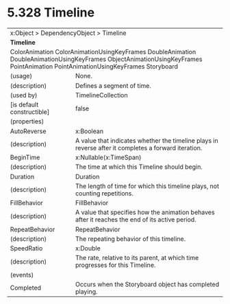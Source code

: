 <html dir="LTR" xmlns:mshelp="http://msdn.microsoft.com/mshelp" xmlns:ddue="http://ddue.schemas.microsoft.com/authoring/2003/5" xmlns:xlink="http://www.w3.org/1999/xlink" xmlns:tool="http://www.microsoft.com/tooltip">

<body>
 <input type="hidden" id="userDataCache" class="userDataStyle">
 <input type="hidden" id="hiddenScrollOffset">
 <img id="dropDownImage" style="display:none; height:0; width:0;" src="../local/drpdown.gif">
 <img id="dropDownHoverImage" style="display:none; height:0; width:0;" src="../local/drpdown_orange.gif">
 <img id="collapseImage" style="display:none; height:0; width:0;" src="../local/collapse.gif">
 <img id="expandImage" style="display:none; height:0; width:0;" src="../local/exp.gif">
 <img id="collapseAllImage" style="display:none; height:0; width:0;" src="../local/collall.gif">
 <img id="expandAllImage" style="display:none; height:0; width:0;" src="../local/expall.gif">
 <img id="copyImage" style="display:none; height:0; width:0;" src="../local/copycode.gif">
 <img id="copyHoverImage" style="display:none; height:0; width:0;" src="../local/copycodeHighlight.gif">
 <div id="header"><h1 class="heading">5.328 Timeline</h1></div>

 <div id="mainSection">
 <div id="mainBody">
 <div id="allHistory" class="saveHistory" onsave="saveAll()" onload="loadAll()"></div>
 <p xmlns:wsd="http://wsdev.schemas.microsoft.com/authoring/2008/2" xmlns:msxsl="urn:schemas-microsoft-com:xslt" xmlns:script="urn:script" xmlns:build="urn:build">
 </p>
 <div id="sectionSection0" class="section" name="collapseableSection">
 <content xmlns="http://ddue.schemas.microsoft.com/authoring/2003/5" xmlns:wsd="http://wsdev.schemas.microsoft.com/authoring/2008/2" xmlns:msxsl="urn:schemas-microsoft-com:xslt" xmlns:script="urn:script" xmlns:build="urn:build">
 </content>
 </div>
 <div id="sectionSection1" class="section" name="collapseableSection">
 <content xmlns="http://ddue.schemas.microsoft.com/authoring/2003/5" xmlns:wsd="http://wsdev.schemas.microsoft.com/authoring/2008/2" xmlns:msxsl="urn:schemas-microsoft-com:xslt" xmlns:script="urn:script" xmlns:build="urn:build">
 <table class="ProtocolAuthoredTable" xmlns="">
 <tr><td colspan="2">
<mshelp:link keywords="55aacd72-e114-4aa1-b774-3f7ded5e1f7d" tabindex="0">x:Object</mshelp:link> &gt; <mshelp:link keywords="c4d521a5-4c74-448c-997c-0e9e9c99e9b7" tabindex="0">DependencyObject</mshelp:link> &gt; <mshelp:link keywords="f1ecf4e2-96e2-477f-935b-fc78e22b2454" tabindex="0">Timeline</mshelp:link> </td>
 </tr>
 <tr><td colspan="2">
 <b>Timeline</b> </td>
 </tr>
 <tr><td colspan="2">
<mshelp:link keywords="7b92eadb-b257-49df-a3e4-95f03beeb208" tabindex="0">ColorAnimation</mshelp:link> <mshelp:link keywords="b5216a31-6dcf-495b-81c3-d0d69de5d59d" tabindex="0">ColorAnimationUsingKeyFrames</mshelp:link> <mshelp:link keywords="51f3f3ce-a2dc-4fea-9288-67c1b3066d55" tabindex="0">DoubleAnimation</mshelp:link> <mshelp:link keywords="6cacdcb5-9c3e-40d9-af7b-5768d5341ebd" tabindex="0">DoubleAnimationUsingKeyFrames</mshelp:link> <mshelp:link keywords="426207f4-9ca5-42a3-a327-9cfc925778f3" tabindex="0">ObjectAnimationUsingKeyFrames</mshelp:link> <mshelp:link keywords="e143cf65-6c61-4f8d-9159-d29c8de24563" tabindex="0">PointAnimation</mshelp:link> <mshelp:link keywords="50265dbc-d3b0-405c-aa67-a1e2eb07ab83" tabindex="0">PointAnimationUsingKeyFrames</mshelp:link> <mshelp:link keywords="4c544160-1068-49e9-baef-d706387f23a0" tabindex="0">Storyboard</mshelp:link> </td>
 </tr>
 <tr><td><div class="indent0">(usage)</div></td>
 <td>None.</td>
 </tr>
 <tr><td><div class="indent0">(description)</div></td>
 <td>Defines a segment of time.</td>
 </tr>
 <tr><td><div class="indent0">(used by)</div></td>
 <td><mshelp:link keywords="ecd0b2dd-5827-4cc9-a3db-f039e2b63fab" tabindex="0">TimelineCollection</mshelp:link></td>
 </tr>
 <tr><td><div class="indent0">[is default constructible]</div></td>
 <td>false</td>
 </tr>
 <tr><td><div class="indent0">(properties)</div></td>
 <td></td>
 </tr>
 <tr><td><div class="indent2">AutoReverse</div></td>
 <td><mshelp:link keywords="c052ee98-5d1a-451f-98f3-838ac0dca971" tabindex="0">x:Boolean</mshelp:link></td>
 </tr>
 <tr><td><div class="indent4">(description)</div></td>
 <td>A value that indicates whether the timeline plays in reverse after it completes a forward iteration.</td>
 </tr>
 <tr><td><div class="indent2">BeginTime</div></td>
 <td><mshelp:link keywords="4b0dbd32-fa5e-4895-a7f8-4dc20639f4ba" tabindex="0">x:Nullable</mshelp:link>(<mshelp:link keywords="112cb1ad-77b7-4224-8cf1-d49f5e8ba0e4" tabindex="0">x:TimeSpan</mshelp:link>)</td>
 </tr>
 <tr><td><div class="indent4">(description)</div></td>
 <td>The time at which this Timeline should begin.</td>
 </tr>
 <tr><td><div class="indent2">Duration</div></td>
 <td><mshelp:link keywords="623a15ed-5bda-4bca-9b54-aa1ada9e8db8" tabindex="0">Duration</mshelp:link></td>
 </tr>
 <tr><td><div class="indent4">(description)</div></td>
 <td>The length of time for which this timeline plays, not counting repetitions.</td>
 </tr>
 <tr><td><div class="indent2">FillBehavior</div></td>
 <td><mshelp:link keywords="ed2c517b-0b44-4a14-a268-ec9ad1d25257" tabindex="0">FillBehavior</mshelp:link></td>
 </tr>
 <tr><td><div class="indent4">(description)</div></td>
 <td>A value that specifies how the animation behaves after it reaches the end of its active period.</td>
 </tr>
 <tr><td><div class="indent2">RepeatBehavior</div></td>
 <td><mshelp:link keywords="ea89b9b8-ca0c-4475-b89a-aaf61e29da70" tabindex="0">RepeatBehavior</mshelp:link></td>
 </tr>
 <tr><td><div class="indent4">(description)</div></td>
 <td>The repeating behavior of this timeline.</td>
 </tr>
 <tr><td><div class="indent2">SpeedRatio</div></td>
 <td><mshelp:link keywords="b4cd2d49-bb12-4f4b-ba12-424f101aa37d" tabindex="0">x:Double</mshelp:link></td>
 </tr>
 <tr><td><div class="indent4">(description)</div></td>
 <td>The rate, relative to its parent, at which time progresses for this Timeline.</td>
 </tr>
 <tr><td><div class="indent0">(events)</div></td>
 <td></td>
 </tr>
 <tr><td><div class="indent2">Completed</div></td>
 <td>Occurs when the Storyboard object has completed playing.</td>
 </tr>
</table>
 </content>
 </div>
 <!--[if gte IE 5]>
 <tool:tip element="languageFilterToolTip" avoidmouse="false"/>
 <![endif]-->
 </div>
 <a name="feedback"></a><span></span>
 </div>
</body></html>
